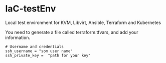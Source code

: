 # IaC-testEnv
Local test environment for KVM, Libvirt, Ansible, Terraform and Kubernetes

You need to generate a file called terraform.tfvars, and add your information.

    # Username and credentials
    ssh_username = "som user name"
    ssh_private_key =  "path for your key"
